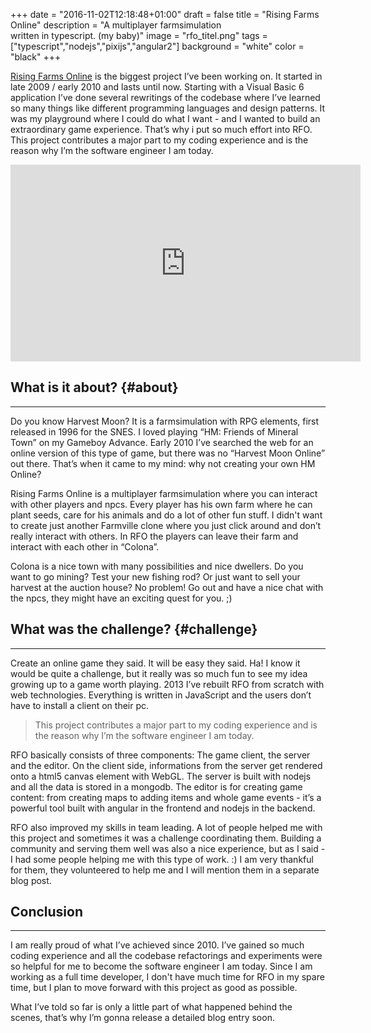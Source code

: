 +++
date = "2016-11-02T12:18:48+01:00"
draft = false
title = "Rising Farms Online"
description = "A multiplayer farmsimulation <br/> written in typescript. (my baby)"
image = "rfo_titel.png"
tags = ["typescript","nodejs","pixijs","angular2"]
background = "white"
color = "black"
+++

[Rising Farms Online](http://rising.farm/play) is the biggest project I’ve been working on. It started in late 2009 / early 2010 and lasts until now. Starting with a Visual Basic 6 application I’ve done several rewritings of the codebase where I’ve learned so many things like different programming languages and design patterns. It was my playground where I could do what I want - and I wanted to build an extraordinary game experience. That’s why i put so much effort into <span class="tooltip" title="Rising Farms Online">RFO</span>. This project contributes a major part to my coding experience and is the reason why I’m the software engineer I am today. 

<p style="text-align:center">
    <iframe width="560" height="315" src="https://www.youtube.com/embed/aB1j0G4NdMg?rel=0&amp;showinfo=0" frameborder="0" allowfullscreen></iframe>
</p>

## What is it about?  {#about}
---

Do you know Harvest Moon? It is a farmsimulation with RPG elements, first released in 1996 for the SNES. I loved playing “HM: Friends of Mineral Town” on my Gameboy Advance. Early 2010 I’ve searched the web for an online version of this type of game, but there was no “Harvest Moon Online” out there. That’s when it came to my mind: why not creating your own <span class="tooltip" title="Harvest Moon">HM</span> Online?

Rising Farms Online is a multiplayer farmsimulation where you can interact with other players and npcs. Every player has his own farm where he can plant seeds, care for his animals and do a lot of other fun stuff. I didn't want to create just another Farmville clone where you just click around and don’t really interact with others. In RFO the players can leave their farm and interact with each other in “Colona”. 

Colona is a nice town with many possibilities and nice dwellers. Do you want to go mining? Test your new fishing rod? Or just want to sell your harvest at the auction house? No problem! Go out and have a nice chat with the npcs, they might have an exciting quest for you. ;) 

## What was the challenge? {#challenge}
---

Create an online game they said. It will be easy they said. Ha! I know it would be quite a challenge, but it really was so much fun to see my idea growing up to a game worth playing. 2013 I’ve rebuilt RFO from scratch with web technologies. Everything is written in JavaScript and the users don’t have to install a client on their pc. 

> This project contributes a major part to my coding experience and is the reason why I’m the software engineer I am today.

RFO basically consists of three components: The game client, the server and the editor. On the client side, informations from the server get rendered onto a html5 canvas element with WebGL. The server is built with nodejs and all the data is stored in a mongodb. The editor is for creating game content: from creating maps to adding items and whole game events - it’s a powerful tool built with angular in the frontend and nodejs in the backend. 

RFO also improved my skills in team leading. A lot of people helped me with this project and sometimes it was a challenge coordinating them. Building a community and serving them well was also a nice experience, but as I said - I had some people helping me with this type of work. :)  I am very thankful for them, they volunteered to help me and I will mention them in a separate blog post. 

## Conclusion
---

I am really proud of what I’ve achieved since 2010. I’ve gained so much coding experience and all the codebase refactorings and experiments were so helpful for me to become the software engineer I am today. Since I am working as a full time developer, I don't have much time for RFO in my spare time, but I plan to move forward with this project as good as possible. 

What I’ve told so far is only a little part of what happened behind the scenes, that’s why I’m gonna release a detailed blog entry soon.
